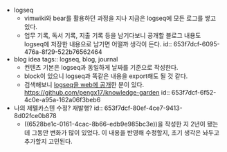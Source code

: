 - logseq
	- vimwiki와 bear를 활용하던 과정을 지나 지금은 logseq에 모든 로그를 쌓고 있다.
	- 업무 기록, 독서 기록, 지출 기록 등을 남기다보니 공개할 블로그 내용도 logseq에 저장한 내용으로 남기면 어떨까 생각이 든다.
	  id:: 653f7dcf-6095-476a-8f29-522b76562464
- blog idea
  tags:: logseq, blog, journal
	- 컨텐츠 기본은 logseq과 동일하게 날짜를 기준으로 작성한다.
	- block이 있으니 logseq과 똑같은 내용을 export해도 될 것 같다.
	- 검색해보니 [logseq을 web에 공개](https://pengx17.github.io/knowledge-garden/)한 분이 있다. https://github.com/pengx17/knowledge-garden
	  id:: 653f7dcf-6f52-4c0e-a95a-162a06f3beb6
- 나의 제텔카스텐 수정? 재발행?
  id:: 653f7dcf-80ef-4ce7-9413-8d02fce0b878
	- ((6528be1c-0161-4cac-8b66-edb9e985bc3e))을 작성한 지 2년이 됐는데 그동안 변화가 많이 있었다. 이 내용을 반영해 수정할지, 초기 생각은 놔두고 추가할지 고민된다.
